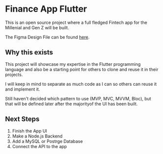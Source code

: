 # Finance App Flutter

This is an open source project where a full fledged Fintech app for the Millenial and Gen Z will be built.

The Figma Design File can be found [here](https://www.figma.com/file/Wr8HWHHvfbvSPmzbjKgalO/Montra---Expense-Tracker-UI-Kit-(Community)?node-id=223%3A1). 

## Why this exists

This project will showcase my expertise in the Flutter programming language and also be a starting point for others to clone and reuse it in their projects.

I will keep in mind to separate as much code as I can so others can reuse it and implement it.

Still haven't decided which pattern to use (MVP, MVC, MVVM, Bloc), but that will be defined later after the majorityof the UI has been built.

## Next Steps
1. Finish the App UI
2. Make a Node.js Backend
3. Add a MySQL or Postrge Database
4. Connect the API to the app
